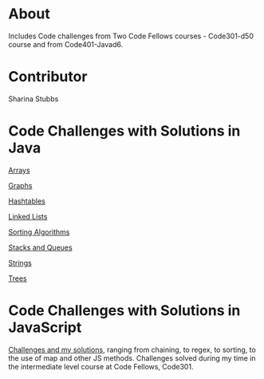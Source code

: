 # About 
Includes Code challenges from Two Code Fellows courses - Code301-d50 course and from Code401-Javad6. 


# Contributor
Sharina Stubbs

# Code Challenges with Solutions in Java

[Arrays](https://github.com/SharinaS/data-structures-and-algorithms/blob/master/code401Challenges/src/main/java/code401Challenges/ARRAYS.MD)

[Graphs](https://github.com/SharinaS/data-structures-and-algorithms/blob/master/code401Challenges/src/main/java/code401Challenges/graph/README_GRAPH.MD)

[Hashtables](https://github.com/SharinaS/data-structures-and-algorithms/tree/master/code401Challenges/src/main/java/code401Challenges/hashtable)

[Linked Lists](https://github.com/SharinaS/data-structures-and-algorithms/blob/master/code401Challenges/src/main/java/code401Challenges/linkedlist/README_LINKEDLIST.MD)

[Sorting Algorithms](/Users/sharina/codefellows/401Java/data-structures-and-algorithms/code401Challenges/src/main/java/code401Challenges/sort/README_SORTING.MD)

[Stacks and Queues](/Users/sharina/codefellows/401Java/data-structures-and-algorithms/code401Challenges/src/main/java/code401Challenges/stacksandqueues/README_STACKSQUEUES.MD)

[Strings](https://github.com/SharinaS/data-structures-and-algorithms/blob/master/code401Challenges/src/main/java/code401Challenges/string/README_STRINGS.MD)

[Trees](https://github.com/SharinaS/data-structures-and-algorithms/blob/master/code401Challenges/src/main/java/code401Challenges/tree/README_TREE.MD)

# Code Challenges with Solutions in JavaScript
[Challenges and my solutions](https://github.com/SharinaS/data-structures-and-algorithms/tree/master/code-challenges), ranging from chaining, to regex, to sorting, to the use of map and other JS methods. Challenges solved during my time in the intermediate level course at Code Fellows, Code301.
